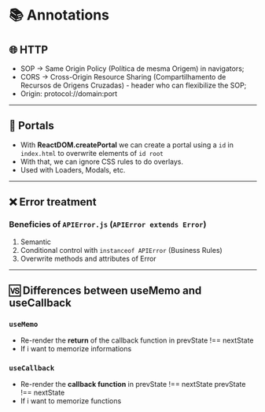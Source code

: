 # 📚 Annotations

## 🌐 HTTP

- SOP -> Same Origin Policy (Política de mesma Origem) in navigators;
- CORS -> Cross-Origin Resource Sharing (Compartilhamento de Recursos de Origens Cruzadas) - header who can flexibilize the SOP;
- Origin: protocol://domain:port

---
## 🚪 Portals
  - With <b>ReactDOM.createPortal</b> we can create a portal using a `id` in `index.html` to overwrite elements of `id root`
  - With that, we can ignore CSS rules to do overlays.
  - Used with Loaders, Modals, etc.
---
## ❌ Error treatment
### Beneficies of `APIError.js` (`APIError extends Error`)
  1. Semantic
  2. Conditional control with `instanceof APIError` (Business Rules)
  3. Overwrite methods and attributes of Error

---
## 🆚 Differences between useMemo and useCallback
### `useMemo`
  - Re-render the <b>return</b> of the callback function in prevState !== nextState
  - If i want to memorize informations

### `useCallback`
  - Re-render the <b>callback function</b> in prevState !== nextState
prevState !== nextState
  - If i want to memorize functions

